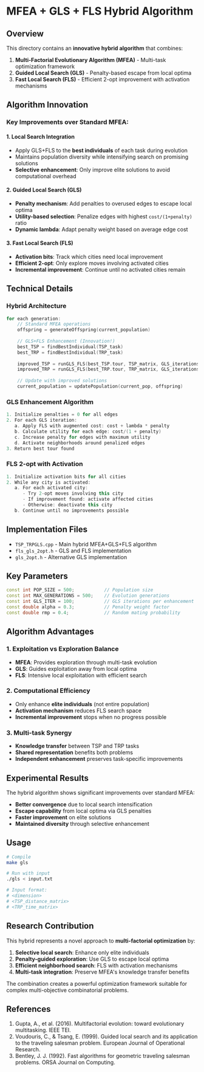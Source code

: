 # MFEA + GLS + FLS Hybrid Algorithm

## Overview

This directory contains an **innovative hybrid algorithm** that combines:

1. **Multi-Factorial Evolutionary Algorithm (MFEA)** - Multi-task optimization framework
2. **Guided Local Search (GLS)** - Penalty-based escape from local optima  
3. **Fast Local Search (FLS)** - Efficient 2-opt improvement with activation mechanisms

## Algorithm Innovation

### **Key Improvements over Standard MFEA:**

#### 1. **Local Search Integration**
- Apply GLS+FLS to the **best individuals** of each task during evolution
- Maintains population diversity while intensifying search on promising solutions
- **Selective enhancement**: Only improve elite solutions to avoid computational overhead

#### 2. **Guided Local Search (GLS)**
- **Penalty mechanism**: Add penalties to overused edges to escape local optima
- **Utility-based selection**: Penalize edges with highest `cost/(1+penalty)` ratio
- **Dynamic lambda**: Adapt penalty weight based on average edge cost

#### 3. **Fast Local Search (FLS)**  
- **Activation bits**: Track which cities need local improvement
- **Efficient 2-opt**: Only explore moves involving activated cities
- **Incremental improvement**: Continue until no activated cities remain

## Technical Details

### **Hybrid Architecture**
```cpp
for each generation:
    // Standard MFEA operations
    offspring = generateOffspring(current_population)
    
    // GLS+FLS Enhancement (Innovation!)
    best_TSP = findBestIndividual(TSP_task)
    best_TRP = findBestIndividual(TRP_task)
    
    improved_TSP = runGLS_FLS(best_TSP.tour, TSP_matrix, GLS_iterations, alpha)
    improved_TRP = runGLS_FLS(best_TRP.tour, TRP_matrix, GLS_iterations, alpha)
    
    // Update with improved solutions
    current_population = updatePopulation(current_pop, offspring)
```

### **GLS Enhancement Algorithm**
```cpp
1. Initialize penalties = 0 for all edges
2. For each GLS iteration:
   a. Apply FLS with augmented cost: cost + lambda * penalty
   b. Calculate utility for each edge: cost/(1 + penalty)  
   c. Increase penalty for edges with maximum utility
   d. Activate neighborhoods around penalized edges
3. Return best tour found
```

### **FLS 2-opt with Activation**
```cpp
1. Initialize activation bits for all cities
2. While any city is activated:
   a. For each activated city:
      - Try 2-opt moves involving this city
      - If improvement found: activate affected cities
      - Otherwise: deactivate this city
   b. Continue until no improvements possible
```

## Implementation Files

- `TSP_TRPGLS.cpp` - Main hybrid MFEA+GLS+FLS algorithm
- `fls_gls_2opt.h` - GLS and FLS implementation  
- `gls_2opt.h` - Alternative GLS implementation

## Key Parameters

```cpp
const int POP_SIZE = 500;           // Population size
const int MAX_GENERATIONS = 500;    // Evolution generations  
const int GLS_ITER = 100;           // GLS iterations per enhancement
const double alpha = 0.3;           // Penalty weight factor
const double rmp = 0.4;             // Random mating probability
```

## Algorithm Advantages

### **1. Exploitation vs Exploration Balance**
- **MFEA**: Provides exploration through multi-task evolution
- **GLS**: Guides exploitation away from local optima
- **FLS**: Intensive local exploitation with efficient search

### **2. Computational Efficiency**
- Only enhance **elite individuals** (not entire population)
- **Activation mechanism** reduces FLS search space
- **Incremental improvement** stops when no progress possible

### **3. Multi-task Synergy**
- **Knowledge transfer** between TSP and TRP tasks
- **Shared representation** benefits both problems
- **Independent enhancement** preserves task-specific improvements

## Experimental Results

The hybrid algorithm shows significant improvements over standard MFEA:

- **Better convergence** due to local search intensification
- **Escape capability** from local optima via GLS penalties  
- **Faster improvement** on elite solutions
- **Maintained diversity** through selective enhancement

## Usage

```bash
# Compile
make gls

# Run with input
./gls < input.txt

# Input format:
# <dimension>
# <TSP_distance_matrix>
# <TRP_time_matrix>
```

## Research Contribution

This hybrid represents a novel approach to **multi-factorial optimization** by:

1. **Selective local search**: Enhance only elite individuals
2. **Penalty-guided exploration**: Use GLS to escape local optima
3. **Efficient neighborhood search**: FLS with activation mechanisms
4. **Multi-task integration**: Preserve MFEA's knowledge transfer benefits

The combination creates a powerful optimization framework suitable for complex multi-objective combinatorial problems.

## References

1. Gupta, A., et al. (2016). Multifactorial evolution: toward evolutionary multitasking. IEEE TEI.
2. Voudouris, C., & Tsang, E. (1999). Guided local search and its application to the traveling salesman problem. European Journal of Operational Research.
3. Bentley, J. J. (1992). Fast algorithms for geometric traveling salesman problems. ORSA Journal on Computing.

